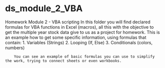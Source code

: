 # ds_module_2_VBA
Homework Module 2 - VBA scripting
    In this folder you will find declared formulas for VBA functions in Excel (macros), all this with the objective to get the multiple year stock data give to us as a project for homework.
        This is an example how to get some specific information, using formulas that contain:
        1. Variables (Strings)
        2. Looping (If, Else)
        3. Conditionals (colors, numbers)

        You can see an example of basic formulas you can use to simplify the work, trying to connect sheets or even workbooks.